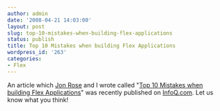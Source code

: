 ```yaml
---
author: admin
date: '2008-04-21 14:03:00'
layout: post
slug: top-10-mistakes-when-building-flex-applications
status: publish
title: Top 10 Mistakes when building Flex Applications
wordpress_id: '263'
categories:
- Flex
---
```


An article which [Jon Rose](http://ectropic.com/wordpress/) and I wrote called
"[Top 10 Mistakes when building Flex
Applications](http://www.infoq.com/news/2008/04/top-10-flex-mistakes)" was
recently published on [InfoQ.com](http://infoq.com). Let us know what you
think!

